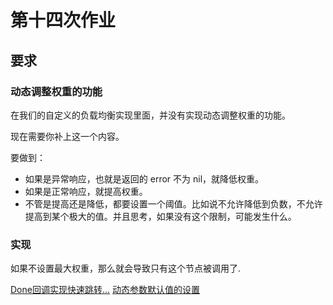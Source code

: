 # 第十四次作业

## 要求

### 动态调整权重的功能

在我们的自定义的负载均衡实现里面，并没有实现动态调整权重的功能。

现在需要你补上这一个内容。

要做到：

* 如果是异常响应，也就是返回的 error 不为 nil，就降低权重。
* 如果是正常响应，就提高权重。
* 不管是提高还是降低，都要设置一个阈值。比如说不允许降低到负数，不允许提高到某个极大的值。并且思考，如果没有这个限制，可能发生什么。

### 实现

如果不设置最大权重，那么就会导致只有这个节点被调用了.

[Done回调实现快速跳转...](./webook/pkg/grpcx/balancer/wrr/wrr.go#L77)
[动态参数默认值的设置](./webook/pkg/grpcx/balancer/wrr/wrr.go#L40)